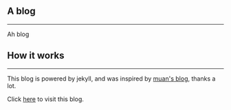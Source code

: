## A blog
---

Ah blog


## How it works
---
This blog is powered by jekyll, and was inspired by [muan's blog](http://muan.co), thanks a lot.

Click [here](http://liukai.link) to visit this blog.
